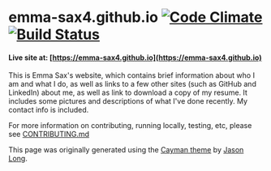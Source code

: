 # emma-sax4.github.io [![Code Climate](https://codeclimate.com/github/emma-sax4/emma-sax4.github.io/badges/gpa.svg)](https://codeclimate.com/github/emma-sax4/emma-sax4.github.io) [![Build Status](https://travis-ci.com/emma-sax4/emma-sax4.github.io.svg?branch=master)](https://travis-ci.com/emma-sax4/emma-sax4.github.io)

#### Live site at: [https://emma-sax4.github.io](https://emma-sax4.github.io)

This is Emma Sax's website, which contains brief information about who I am and what I do, as well as links to a few other sites (such as GitHub and LinkedIn) about me, as well as link to download a copy of my resume. It includes some pictures and descriptions of what I've done recently. My contact info is included.

For more information on contributing, running locally, testing, etc, please see [CONTRIBUTING.md](https://github.com/emma-sax4/emma-sax4.github.io/blob/master/CONTRIBUTING.md)

This page was originally generated using the [Cayman theme](https://github.com/jasonlong/cayman-theme) by [Jason Long](https://twitter.com/jasonlong).
